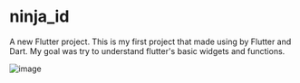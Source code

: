 # ninja_id

A new Flutter project.
This is my first project that made using by Flutter and Dart.
My goal was try to understand flutter's basic widgets and functions.

![image](https://user-images.githubusercontent.com/73940626/125956556-b57c8a03-d8b1-480c-a76f-9cc6fd7f037a.png)
